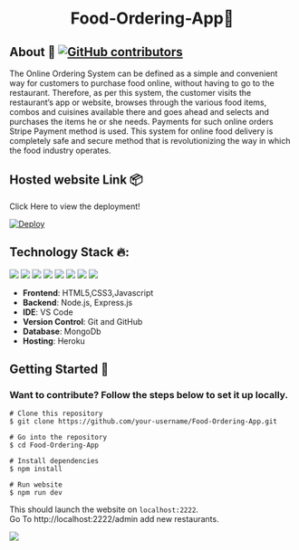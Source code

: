 <b><h1 align=center>Food-Ordering-App<span>&#127839;</span></h1></b>

## <strong>About 🚩 [![GitHub contributors](https://img.shields.io/github/contributors/nikitakapoor1919/Food-Ordering-App.svg)](https://github.com/nikitakapoor1919/Food-Ordering-App/graphs/contributors/)</strong>
The Online Ordering System can be defined as a simple and convenient way for customers to purchase food online, without having to go to the restaurant. Therefore, as per this system, the customer visits the restaurant’s app or website, browses through the various food items, combos and cuisines available there and goes ahead and selects and purchases the items he or she needs. Payments for such online orders Stripe Payment method is used. This system for online food delivery is completely safe and secure method that is revolutionizing the way in which the food industry operates.

## <strong>Hosted website Link 📦 </strong>

Click Here to view the deployment!
 
[![Deploy](https://www.herokucdn.com/deploy/button.svg)](https://food-delievery.herokuapp.com/)

## <strong>Technology Stack 🔥:</strong>
<img src="https://img.shields.io/badge/html5%20-%23E34F26.svg?&style=for-the-badge&logo=html5&logoColor=white"/> <img src="https://img.shields.io/badge/css3%20-%231572B6.svg?&style=for-the-badge&logo=css3&logoColor=white"/>  <img src="https://img.shields.io/badge/javascript%20-%23323330.svg?&style=for-the-badge&logo=javascript&logoColor=%23F7DF1E"/>
<img src="https://img.shields.io/badge/node.js%20-%2343853D.svg?&style=for-the-badge&logo=node.js&logoColor=white"/>   <img src="https://img.shields.io/badge/github%20-%23121011.svg?&style=for-the-badge&logo=github&logoColor=white"/> <img src="https://img.shields.io/badge/heroku%20-%23430098.svg?&style=for-the-badge&logo=heroku&logoColor=white"/> <img src="https://img.shields.io/badge/express.js%20-%23404d59.svg?&style=for-the-badge"/> <img src ="https://img.shields.io/badge/MongoDB-%234ea94b.svg?&style=for-the-badge&logo=mongodb&logoColor=white"/>

- **Frontend**: HTML5,CSS3,Javascript
- **Backend**: Node.js, Express.js
- **IDE**: VS Code
- **Version Control**: Git and GitHub
- **Database**: MongoDb
- **Hosting**: Heroku

## <strong>Getting Started 🚀 </strong>
### Want to contribute? Follow the steps below to set it up locally.

```
# Clone this repository
$ git clone https://github.com/your-username/Food-Ordering-App.git

# Go into the repository
$ cd Food-Ordering-App

# Install dependencies
$ npm install

# Run website
$ npm run dev
```
This should launch the website on `localhost:2222`.<br>
Go To http://localhost:2222/admin add new restaurants.

<img src="https://media4.giphy.com/media/jlVToZK53qtQLBQdSr/giphy.gif"></img>
